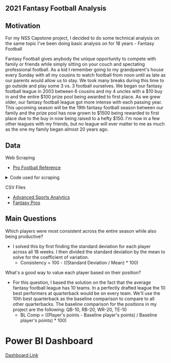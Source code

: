 ## 2021 Fantasy Football Analysis

## Motivation
  For my NSS Capstone project, I decided to do some technical analysis on the same topic I've been doing basic analysis on for 18 years - Fantasy Football

  Fantasy Football gives anybody the unique opportunity to compete with family or friends while simply sitting on your couch and spectating professional football.  As a kid I remember going to my grandparent's house every Sunday with all my cousins to watch football from noon until as late as our parents would allow us to stay.  We took many breaks during this time to go outside and play some 3 vs. 3 football ourselves.  We began our fantasy football league in 2003 between 6 cousins and my 4 uncles with a $10 buy in and the entire $100 prize pool being awarded to first place.  As we grew older, our fantasy football league got more intense with each passing year.  This upcoming season will be the 19th fantasy football season between our family and the prize pool has now grown to $1500 being rewarded to first place due to the buy in now being raised to a hefty $150.  I'm now in a few other leagues with my friends, but no league will ever matter to me as much as the one my family began almost 20 years ago.

## Data

Web Scraping
- [Pro Football Reference](https://www.pro-football-reference.com/years/2021/advanced.htm)

<details>
  <summary>Code used for scraping</summary>

```
year = 2021
req = Request('https://www.pro-football-reference.com/years/{}/fantasy.htm#'.format(year), headers={'User-Agent': 'Mozilla/5.0'})
webpage = urlopen(req).read()
soup = BeautifulSoup(webpage)
headers = [th.getText() for th in soup.findAll('tr')[1].findAll('th')]
headers = headers[1:]
rows = soup.findAll('tr', class_ = lambda table_rows: table_rows != "thead")
player_stats = [[td.getText() for td in rows[i].findAll('td')]
               for i in range(len(rows))]
player_stats = player_stats[2:]
stats = pd.DataFrame(player_stats, columns = headers)
```
</details>

CSV Files
- [Advanced Sports Analytics](advancedsportsanalytics.com/nfl-raw-data)
- [Fantasy Pros](https://www.fantasypros.com/nfl/adp/ppr-overall.php)

## Main Questions

Which players were most consistent across the entire season while also being productive?

  - I solved this by first finding the standard deviation for each player across all 18 weeks.  I then divided the standard deviation by the mean to solve for the coefficient of variation.
    * Consistency = 100 - ((Standard Deviation / Mean) * 100)

What's a good way to value each player based on their position?

  - For this question, I based the solution on the fact that the average fantasy football league has 10 teams.  In a perfectly drafted league the 10 best performers at quarterback would be on every team.  We'll use the 10th best quarterback as the baseline comparison to compare to all other quarterbacks.  The baseline comparison for the positions in my project are the following: QB-10, RB-20, WR-20, TE-10
      * BL Comp = ((Player's points - Baseline player's points) / Baseline player's points) * 100)

# Power BI Dashboard

[Dashboard Link](https://app.powerbi.com/view?r=eyJrIjoiNDg4ZjE4YjYtNDFiYS00OTk0LWI1MmItMTAxNjljMThlMTg5IiwidCI6IjEwMWRhNTg3LTE4NDMtNGY1Mi04YjhhLTE3YjA2OWM2NmQzMyIsImMiOjJ9)

